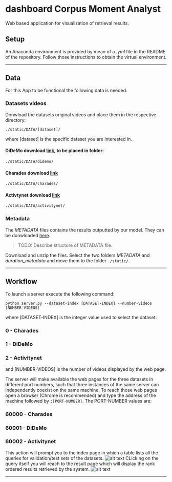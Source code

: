 # dashboard Corpus Moment Analyst

Web based application for visualization of retrieval results.

## Setup
An Anaconda environment is provided by mean of a *.yml* file in the README of the repository. 
Follow those instructions to obtain the virtual environment.

---

## Data

For this App to be functional the following data is needed.

### Datasets videos

Donwload the datasets original videos and place them in the respective directory:

`./static/DATA/[dataset]/ `

where [dataset] is the specific dataset you are interested in.

#### DiDeMo download [link](), to be placed in folder:
`./static/DATA/didemo/ `
#### Charades download [link]()
`./static/DATA/charades/ `
#### Activtynet download [link]()
`./static/DATA/activitynet/ `

### Metadata

The *METADATA* files contains the results outputted by our model. They can be donwloaded [here](https://drive.google.com/open?id=1PNTRukXw-EBFgLekFEJjKxE4PFjHt7Zb).
> TODO: Describe structure of METADATA file.

Download and unzip the files. Select the two folders *METADATA* and *duration_metadata* and move them to the folder `./static/`.

---

## Workflow

To launch a server execute the following command:

`python server.py --dataset-index [DATASET-INDEX] --number-videos [NUMBER-VIDEOS]`

where [DATASET-INDEX] is the integer value used to select the dataset:

### 0 - Charades
### 1 - DiDeMo
### 2 - Activitynet

and [NUMBER-VIDEOS] is the number of videos displayed by the web page.

The server will make available the web pages for the three datasets in different port numbers, such that three instances of the same server can independently coexist on the same machine. To reach those web pages open a browser (Chrome is recommended) and type the address of the machine followed by `:[PORT-NUMBER]`. The PORT-NUMBER values are:

### 60000 - Charades
### 60001 - DiDeMo
### 60002 - Activitynet

This action will prompt you to the index page in which a table lists all the queries for validation/test sets of the datasets.
![alt text][index]
CLicking on the query itself you will reach to the result page which will display the rank ordered results retrieved by the system.
![alt text][results]

---

[index]: https://drive.google.com/open?id=1qdwtL-R_K2-kH6D5YC3E32Uoy5DeyFT5 "Index screenshot"
[results]: https://drive.google.com/open?id=1T5h896cAaqB9lbSgVjk-W15EK1B28YNc "Results screenshot"